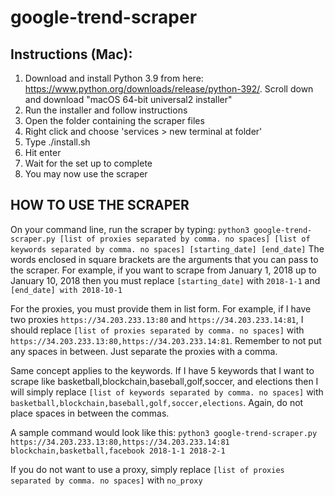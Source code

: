 # google-trend-scraper

## Instructions (Mac):
1. Download and install Python 3.9 from here: https://www.python.org/downloads/release/python-392/. Scroll down and download "macOS 64-bit universal2 installer"
2. Run the installer and follow instructions
3. Open the folder containing the scraper files
4. Right click and choose 'services > new terminal at folder'
5. Type ./install.sh
6. Hit enter
7. Wait for the set up to complete
8. You may now use the scraper

## HOW TO USE THE SCRAPER
On your command line, run the scraper by typing: 
`python3 google-trend-scraper.py [list of proxies separated by comma. no spaces] [list of keywords separated by comma. no spaces] [starting_date] [end_date]`
The words enclosed in square brackets are the arguments that you can pass to the scraper. For example, if you want to scrape from January 1, 2018 up to January 10, 2018 then you must replace `[starting_date]` with `2018-1-1` and `[end_date] with 2018-10-1`

For the proxies, you must provide them in list form. For example, if I have two proxies `https://34.203.233.13:80` and `https://34.203.233.14:81`, I should replace `[list of proxies separated by comma. no spaces]` with `https://34.203.233.13:80,https://34.203.233.14:81`. Remember to not put any spaces in between. Just separate the proxies with a comma.

Same concept applies to the keywords. If I have 5 keywords that I want to scrape like basketball,blockchain,baseball,golf,soccer, and elections then I will simply replace `[list of keywords separated by comma. no spaces]` with `basketball,blockchain,baseball,golf,soccer,elections`. Again, do not place spaces in between the commas. 

A sample command would look like this:
`python3 google-trend-scraper.py https://34.203.233.13:80,https://34.203.233.14:81 blockchain,basketball,facebook 2018-1-1 2018-2-1`

If you do not want to use a proxy, simply replace `[list of proxies separated by comma. no spaces]` with `no_proxy`




